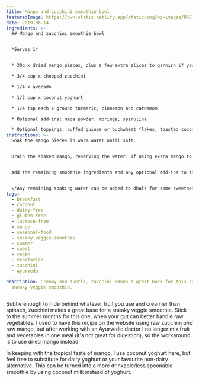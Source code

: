 ```yaml
---
title: Mango and zucchini smoothie bowl
featuredImage: https://cwn-static.netlify.app/static/img/wp-images/DSC_0282-sml.jpg
date: 2019-06-14
ingredients: >-
  ## Mango and zucchini smoothie bowl


  *Serves 1*


  * 30g x dried mango pieces, plus a few extra slices to garnish if you like

  * 3/4 cup x chopped zucchini

  * 1/4 x avocado

  * 1/2 cup x coconut yoghurt

  * 1/4 tsp each x ground turmeric, cinnamon and cardamom

  * Optional add-ins: maca powder, moringa, spirulina

  * Optional toppings: puffed quinoa or buckwheat flakes, toasted coconut, cacao nibs, freshly ground seeds
instructions: >-
  Soak the mango pieces in warm water until soft. 


  Drain the soaked mango, reserving the water. If using extra mango to garnish, set a few soaked slices aside and add the rest to a blender (or blending vessel if using a stick blender). 


  Add the remaining smoothie ingredients and any optional add-ins to the blender. Blend until smooth but thick, adding a small amount of the reserved soaking water* if necessary to achieve desired consistency. Sprinkle over any toppings and serve.


  \*Any remaining soaking water can be added to dhals for some sweetness, or sipped as a sweet beverage.
tags:
  - breakfast
  - coconut
  - dairy-free
  - gluten-free
  - lactose-free
  - mango
  - seasonal-food
  - sneaky-veggie-smoothie
  - summer
  - sweet
  - vegan
  - vegetarian
  - zucchini
  - ayurveda

description: Creamy and subtle, zucchini makes a great base for this summery
  sneaky veggie smoothie.
---
```

Subtle enough to hide behind whatever fruit you use and creamier than spinach, zucchini makes a great base for a sneaky veggie smoothie. Stick to the summer months for this one, when your gut can better handle raw vegetables. I used to have this recipe on the website using raw zucchini *and* raw mango, but after working with an Ayurvedic doctor I no longer mix fruit and vegetables in one meal (it's not great for digestion), so the workaround is to use dried mango instead. 

In keeping with the tropical taste of mango, I use coconut yoghurt here, but feel free to substitute for dairy yoghurt or your favourite non-dairy alternative. This can be turned into a more drinkable/less spoonable smoothie by using coconut milk instead of yoghurt.